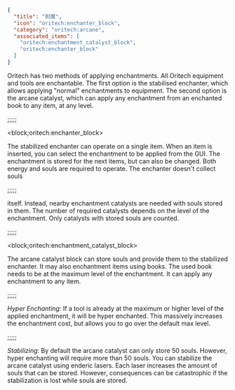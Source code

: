 ```json
{
  "title": "附魔",
  "icon": "oritech:enchanter_block",
  "category": "oritech:arcane",
  "associated_items": [
    "oritech:enchantment_catalyst_block",
    "oritech:enchanter_block"
  ]
}
```

Oritech has two methods of applying enchantments. All Oritech equipment and tools are enchantable. The first option is the stabilised enchanter, which allows applying "normal" enchantments to equipment.
The second option is the arcane catalyst, which can apply any enchantment from an enchanted book to any item, at any level.

;;;;;

<block;oritech:enchanter_block>

The stabilized enchanter can operate on a single item. When an item is inserted, you can select the enchantment to be applied from the GUI. 
The enchantment is stored for the next items, but can also be changed.
Both energy and souls are required to operate. The enchanter doesn't collect souls

;;;;;

itself. Instead, nearby enchantment catalysts are needed with souls stored in them. 
The number of required catalysts depends on the level of the enchantment. Only catalysts with stored souls are counted.

;;;;;

<block;oritech:enchantment_catalyst_block>

The arcane catalyst block can store souls and provide them to the stabilized enchanter. It may also enchantment items using books. The used book needs to be at the maximum level of the enchantment.
It can apply any enchantment to any item.

;;;;;

*Hyper Enchanting*:
If a tool is already at the maximum or higher level of the applied enchantment, it will be hyper enchanted. This massively increases the enchantment cost, but allows you to go over the default max level.

;;;;;

*Stabilizing*:
By default the arcane catalyst can only store 50 souls. However, hyper enchanting will require more than 50 souls. You can stabilize the arcane catalyst using enderic lasers. Each laser
increases the amount of souls that can be stored. However, consequences can be catastrophic if the stabilization is lost while souls are stored.
